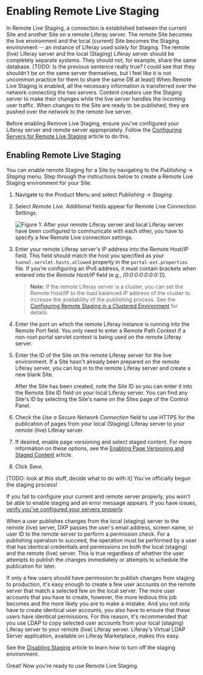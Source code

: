 # Enabling Remote Live Staging

In Remote Live Staging, a connection is established between the current Site and another Site on a remote Liferay server. The remote Site becomes the live environment and the local (current) Site becomes the Staging environment -- an instance of Liferay used solely for Staging. The remote (live) Liferay server and the local (Staging) Liferay server should be completely separate systems. They should not, for example, share the same database. [TODO: Is the previous sentence really true? I could see that they shouldn't be on the same server themselves, but I feel like it is not uncommon practice for them to share the same DB at least] When Remote Live Staging is enabled, all the necessary information is transferred over the network connecting the two servers. Content creators use the Staging server to make their changes while the live server handles the incoming user traffic. When changes to the Site are ready to be published, they are pushed over the network to the remote live server. 

Before enabling Remove Live Staging, ensure you've configured your Liferay server and remote server appropriately. Follow the [Configuring Servers for Remote Live Staging](/docs/7-2/user/-/knowledge_base/u/configuring-servers-for-remote-live-staging) article to do this.

## Enabling Remote Live Staging

You can enable remote Staging for a Site by navigating to the *Publishing* &rarr; *Staging* menu. Step through the instructions below to create a Remote Live Staging environment for your Site. 

1.  Navigate to the Product Menu and select *Publishing* &rarr; *Staging*.

2.  Select *Remote Live*. Additional fields appear for Remote Live Connection Settings.

    ![Figure 1: After your remote Liferay server and local Liferay server have been configured to communicate with each other, you have to specify a few Remote Live connection settings.](../../../../images/remote-live-staging-settings.png)

3.  Enter your remote Liferay server's IP address into the Remote Host/IP field. This field should match the host you specified as your `tunnel.servlet.hosts.allowed` property in the `portal-ext.properties` file. If you're configuring an IPv6 address, it must contain brackets when entered into the *Remote Host/IP* field (e.g., *[0:0:0:0:0:0:0:1]*).

    > **Note:** If the remote Liferay server is a cluster, you can set the Remote Host/IP to the load balanced IP address of the cluster to increase the availability of the publishing process. See the [Configuring Remote Staging in a Clustered Environment](/docs/7-2/deploy/-/knowledge_base/d/configuring-remote-staging-in-a-clustered-environment)
    for details.

4.  Enter the port on which the remote Liferay instance is running into the Remote Port field. You only need to enter a Remote Path Context if a non-root portal servlet context is being used on the remote Liferay server.

5.  Enter the ID of the Site on the remote Liferay server for the live environment. If a Site hasn't already been prepared on the remote Liferay server, you can log in to the remote Liferay server and create a new blank Site.

    After the Site has been created, note the Site ID so you can enter it into the Remote Site ID field on your local Liferay server. You can find any Site's ID by selecting the Site's name on the Sites page of the Control Panel.
 
6.  Check the *Use a Secure Network Connection* field to use HTTPS for the publication of pages from your local (Staging) Liferay server to your remote (live) Liferay server.

7.  If desired, enable page versioning and select staged content. For more information on these options, see the [Enabling Page Versioning and Staged Content](/docs/7-2/user/-/knowledge_base/u/enabling-page-versioning-and-staged-content) article.

8.  Click *Save*.


[TODO: look at this stuff, decide what to do with it]
You've officially begun the staging process!

If you fail to configure your current and remote server properly, you won't be
able to enable staging and an error message appears. If you have issues,
[verify you've configured your servers properly](/docs/7-2/user/-/knowledge_base/u/configuring-servers-for-remote-live-staging).

When a user publishes changes from the local (staging) server to the remote
(live) server, DXP passes the user's email address, screen name, or user
ID to the remote server to perform a permission check. For a publishing
operation to succeed, the operation must be performed by a user that has
identical credentials and permissions on both the local (staging) and the remote
(live) server. This is true regardless of whether the user attempts to publish
the changes immediately or attempts to schedule the publication for later.

If only a few users should have permission to publish changes from staging to
production, it's easy enough to create a few user accounts on the remote server
that match a selected few on the local server. The more user accounts that you
have to create, however, the more tedious this job becomes and the more likely
you are to make a mistake. And you not only have to create identical user
accounts, you also have to ensure that these users have identical permissions.
For this reason, it's recommended that you use LDAP to copy selected user
accounts from your local (staging) Liferay server to your remote (live) Liferay
server. Liferay's Virtual LDAP Server application, available on Liferay
Marketplace, makes this easy.

See the
[Disabling Staging](/docs/7-2/user/-/knowledge_base/u/disabling-staging)
article to learn how to turn off the staging environment.

Great! Now you're ready to use Remote Live Staging.
